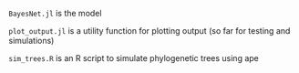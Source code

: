`BayesNet.jl` is the model

`plot_output.jl` is a utility function for plotting output (so far for testing and simulations)

`sim_trees.R` is an R script to simulate phylogenetic trees using ape
